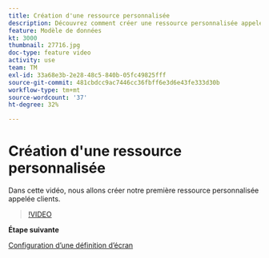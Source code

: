 ```yaml
---
title: Création d'une ressource personnalisée
description: Découvrez comment créer une ressource personnalisée appelée clients.
feature: Modèle de données
kt: 3000
thumbnail: 27716.jpg
doc-type: feature video
activity: use
team: TM
exl-id: 33a68e3b-2e28-48c5-840b-05fc49825fff
source-git-commit: 481cbdcc9ac7446cc36fbff6e3d6e43fe333d30b
workflow-type: tm+mt
source-wordcount: '37'
ht-degree: 32%

---
```


# Création d&#39;une ressource personnalisée

Dans cette vidéo, nous allons créer notre première ressource personnalisée appelée clients.

>[!VIDEO](https://video.tv.adobe.com/v/27716?quality=9)

**Étape suivante**

[Configuration d’une définition d’écran](./configuring-a-screen-definition-for-a-custom-resource.md)
